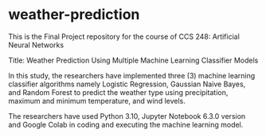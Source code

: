 # weather-prediction

This is the Final Project repository for the course of CCS 248: Artificial Neural Networks

Title: Weather Prediction Using Multiple Machine Learning Classifier Models

In this study, the researchers have implemented three (3) machine learning classifier algorithms namely Logistic Regression, Gaussian Naive Bayes, and Random Forest to predict the weather type using precipitation, maximum and minimum temperature, and wind levels.

The researchers have used Python 3.10, Jupyter Notebook 6.3.0 version and Google Colab in coding and executing the machine learning model.
